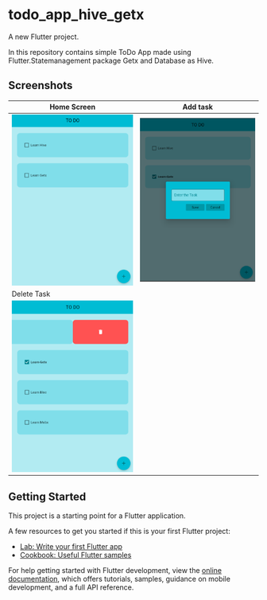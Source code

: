 # todo_app_hive_getx

A new Flutter project.<br>

In this repository contains simple ToDo App made using Flutter.Statemanagement package Getx and Database as Hive.

## Screenshots

| Home Screen                          | Add task                            |
| ------------------------------------ | ----------------------------------- |
| ![image](assets/images/homepage.png) | ![image](assets/images/addtask.png) |
| Delete Task                          |
| ![image](assets/images/delete.png)   |

## Getting Started

This project is a starting point for a Flutter application.

A few resources to get you started if this is your first Flutter project:

-   [Lab: Write your first Flutter app](https://docs.flutter.dev/get-started/codelab)
-   [Cookbook: Useful Flutter samples](https://docs.flutter.dev/cookbook)

For help getting started with Flutter development, view the
[online documentation](https://docs.flutter.dev/), which offers tutorials,
samples, guidance on mobile development, and a full API reference.
